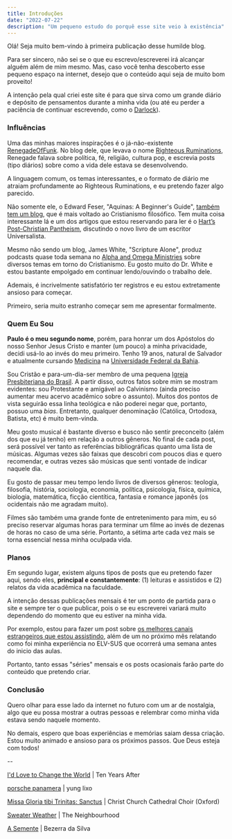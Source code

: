 ```yaml
---
title: Introduções
date: "2022-07-22"
description: "Um pequeno estudo do porquê esse site veio à existência"
---
```


Olá! Seja muito bem-vindo à primeira publicação desse humilde blog.

Para ser sincero, não sei se o que eu escrevo/escreverei irá alcançar alguém além de mim mesmo. Mas, caso você tenha descoberto esse pequeno espaço na internet, desejo que o conteúdo aqui seja de muito bom proveito!

A intenção pela qual criei este site é para que sirva como um grande diário e depósito de pensamentos durante a minha vida (ou até eu perder a paciência de continuar escrevendo, como o [Darlock](https://dalrock.wordpress.com/)).

### Influências

Uma das minhas maiores inspirações é o já-não-existente [RenegadeOfFunk](https://youtu.be/bjvlYidKOXU). No blog dele, que levava o nome [Righteous Ruminations](http://web.archive.org/web/20190913041951/https://righteousruminations.blogspot.com/), Renegade falava sobre política, fé, religião, cultura pop, e escrevia posts (tipo diários) sobre como a vida dele estava se desenvolvendo.

A linguagem comum, os temas interessantes, e o formato de diário me atraiam profundamente ao Righteous Ruminations, e eu pretendo fazer algo parecido.

Não somente ele, o Edward Feser, "Aquinas: A Beginner's Guide", [também tem um blog](https://edwardfeser.blogspot.com/), que é mais voltado ao Cristianismo filosófico. Tem muita coisa interessante lá e um dos artigos que estou reservando para ler é o [Hart’s Post-Christian Pantheism](https://edwardfeser.blogspot.com/2022/03/harts-post-christian-pantheism.html), discutindo o novo livro de um escritor Universalista.

Mesmo não sendo um blog, James White, "Scripture Alone", produz podcasts quase toda semana no [Alpha and Omega Ministries](https://www.sermonaudio.com/solo/aominorg/sermons/) sobre diversos temas em torno do Cristianismo. Eu gosto muito do Dr. White e estou bastante empolgado em continuar lendo/ouvindo o trabalho dele.

Ademais, é incrivelmente satisfatório ter registros e eu estou extretamente ansioso para começar. 

Primeiro, seria muito estranho começar sem me apresentar formalmente.

### Quem Eu Sou

**Paulo é o meu segundo nome**, porém, para honrar um dos Apóstolos do nosso Senhor Jesus Cristo e manter (um pouco) a minha privacidade, decidi usá-lo ao invés do meu primeiro. Tenho 19 anos, natural de Salvador e atualmente cursando [Medicina](http://www.fameb.ufba.br/) na [Universidade Federal da Bahia](https://ufba.br/).

Sou Cristão e para-um-dia-ser membro de uma pequena [Igreja Presbiteriana do Brasil](https://ipb.org.br/sobre-a-ipb.php). A partir disso, outros fatos sobre mim se mostram evidentes: sou Protestante e amigável ao Calvinismo (ainda preciso aumentar meu acervo acadêmico sobre o assunto). Muitos dos pontos de vista seguirão essa linha teológica e não poderei negar que, portanto, possuo uma _bias_. Entretanto, qualquer denominação (Católica, Ortodoxa, Batista, etc) é muito bem-vinda.

Meu gosto musical é bastante diverso e busco não sentir preconceito (além dos que eu já tenho) em relação a outros gêneros. No final de cada post, será possível ver tanto as referências bibliográficas quanto uma lista de músicas. Algumas vezes são faixas que descobri com poucos dias e quero recomendar, e outras vezes são músicas que senti vontade de indicar naquele dia.

Eu gosto de passar meu tempo lendo livros de diversos gêneros: teologia, filosofia, história, sociologia, economia, política, psicologia, física, química, biologia, matemática, ficção cientítica, fantasia e romance japonês (os ocidentais não me agradam muito).

Filmes são também uma grande fonte de entretenimento para mim, eu só preciso reservar algumas horas para terminar um filme ao invés de dezenas de horas no caso de uma série. Portanto, a sétima arte cada vez mais se torna essencial nessa minha oculpada vida.

### Planos

Em segundo lugar, existem alguns tipos de posts que eu pretendo fazer aqui, sendo eles, **principal e constantemente**: (1) leituras e assistidos e (2) relatos da vida acadêmica na faculdade.

A intenção dessas publicações mensais é ter um ponto de partida para o site e sempre ter o que publicar, pois o se eu escreverei variará muito dependendo do momento que eu estiver na minha vida.

Por exemplo, estou para fazer um post sobre [os melhores canais estrangeiros que estou assistindo](https://seekingmedicine.netlify.app/best_foreign_channels/), além de um no próximo mês relatando como foi minha experiência no ELV-SUS que ocorrerá uma semana antes do inicio das aulas.

Portanto, tanto essas "séries" mensais e os posts ocasionais farão parte do conteúdo que pretendo criar.

### Conclusão

Quero olhar para esse lado da internet no futuro com um ar de nostalgia, algo que eu possa mostrar a outras pessoas e relembrar como minha vida estava sendo naquele momento.

No demais, espero que boas experiências e memórias saiam dessa criação. Estou muito animado e ansioso para os próximos passos. Que Deus esteja com todos!

--

[I'd Love to Change the World](https://youtu.be/nVmyRmvQo9s) | Ten Years After

[porsche panamera](https://youtu.be/sl9K5ZTH038) | yung lixo

[Missa Gloria tibi Trinitas: Sanctus](https://youtu.be/UJaupqLNY5s) | Christ Church Cathedral Choir (Oxford)

[Sweater Weather](https://youtu.be/Ao81ziiXHhs) | The Neighbourhood

[A Semente](https://youtu.be/evJzTY33efU) | Bezerra da Silva